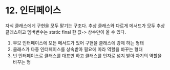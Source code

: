 # 12. 인터페이스

자식 클래스에게 구현을 모두 맡기는 구조다. 추상 클래스와 다르게 메서드가 모두 추상 클래스이고  멤버변수는 static final 한 값-&gt; 상수만이 올 수 있다.

1. 부모 인터페이스에 모든 메서드가 있어 구현을 클래스에 강제 하는 형태
2. 클래스가 다중 인터페이스를 상속받아 필요에 따라 역할을 바꾸는 형태 
3. 빈 인터페이스로 클래스를 대표만 하고 클래스를 인자로 넘겨 받아 자기의 역할을 바꾸는 형



